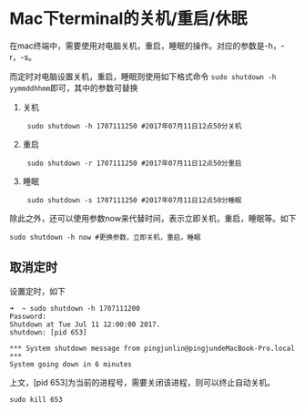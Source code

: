# Mac下terminal的关机/重启/休眠

在mac终端中，需要使用对电脑关机，重启，睡眠的操作。对应的参数是-h，-r，-s。

而定时对电脑设置关机，重启，睡眠则使用如下格式命令 `sudo shutdown -h yymmddhhmm`即可，其中的参数可替换

1. 关机

		sudo shutdown -h 1707111250 #2017年07月11日12点50分关机

2. 重启

		sudo shutdown -r 1707111250 #2017年07月11日12点50分重启
	
3. 睡眠

		sudo shutdown -s 1707111250 #2017年07月11日12点50分睡眠
	
除此之外，还可以使用参数now来代替时间，表示立即关机，重启，睡眠等。如下

	sudo shutdown -h now #更换参数，立即关机，重启，睡眠
	
## 取消定时
	
设置定时，如下
	
	➜  ~ sudo shutdown -h 1707111200
	Password:
	Shutdown at Tue Jul 11 12:00:00 2017.
	shutdown: [pid 653]
                                                                                                    
	*** System shutdown message from pingjunlin@pingjundeMacBook-Pro.local ***   
	System going down in 6 minutes   
	
上文，[pid 653]为当前的进程号，需要关闭该进程，则可以终止自动关机。

	sudo kill 653

